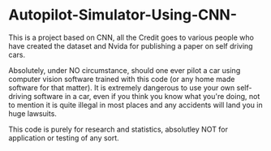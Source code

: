 # Autopilot-Simulator-Using-CNN-
This is a project based on CNN, all the Credit goes to various people who have created the dataset and Nvida for publishing a paper on self driving cars.

Absolutely, under NO circumstance, should one ever pilot a car using computer vision software trained with this code (or any home made software for that matter). It is extremely dangerous to use your own self-driving software in a car, even if you think you know what you're doing, not to mention it is quite illegal in most places and any accidents will land you in huge lawsuits.

This code is purely for research and statistics, absolutley NOT for application or testing of any sort.
